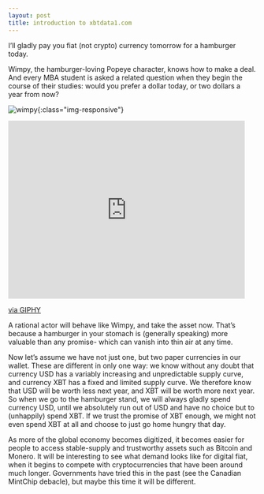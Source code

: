 ```yaml
---
layout: post
title: introduction to xbtdata1.com
---
```




I’ll gladly pay you fiat (not crypto) currency tomorrow for a hamburger today.

Wimpy, the hamburger-loving Popeye character, knows how to make a deal. And every MBA student is asked a related question when they begin the course of their studies: would you prefer a dollar today, or two dollars a year from now?

![wimpy](https://giphy.com/gifs/hamburger-popeye-wimpy-3oEduHbGIZHblgkx20){:class="img-responsive"}

<iframe src="https://giphy.com/embed/3oEduHbGIZHblgkx20" width="480" height="361" frameBorder="0" class="giphy-embed" allowFullScreen></iframe><p><a href="https://giphy.com/gifs/hamburger-popeye-wimpy-3oEduHbGIZHblgkx20">via GIPHY</a></p>

A rational actor will behave like Wimpy, and take the asset now. That’s because a hamburger in your stomach is (generally speaking) more valuable than any promise- which can vanish into thin air at any time.

Now let’s assume we have not just one, but two paper currencies in our wallet. These are different in only one way: we know without any doubt that currency USD has a variably increasing and unpredictable supply curve, and currency XBT has a fixed and limited supply curve. We therefore know that USD will be worth less next year, and XBT will be worth more next year. So when we go to the hamburger stand, we will always gladly spend currency USD, until we absolutely run out of USD and have no choice but to (unhappily) spend XBT. If we trust the promise of XBT enough, we might not even spend XBT at all and choose to just go home hungry that day.

As more of the global economy becomes digitized, it becomes easier for people to access stable-supply and trustworthy assets such as Bitcoin and Monero. It will be interesting to see what demand looks like for digital fiat, when it begins to compete with cryptocurrencies that have been around much longer. Governments have tried this in the past (see the Canadian MintChip debacle), but maybe this time it will be different.
